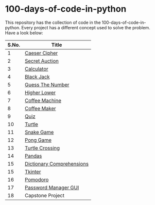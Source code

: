# 100-days-of-code-in-python
This repository has the collection of code in the 100-days-of-code-in-python. Every project has a different concept used to solve the problem. Have a look below:

| S.No.| Title | 
|------|-------|
|1| [Caeser Cipher](https://github.com/Shiw2807/100-days-of-code-in-python/tree/main/Day8_CaeserCipher)|
|2| [Secret Auction](https://github.com/Shiw2807/100-days-of-code-in-python/tree/main/Day9_SecretAuction)|
|3 | [Calculator](https://github.com/Shiw2807/100-days-of-code-in-python/tree/main/Day10_Calculator)|
|4 | [Black Jack](https://github.com/Shiw2807/100-days-of-code-in-python/tree/main/Day11_BlackJack)|
|5| [Guess The Number](https://github.com/Shiw2807/100-days-of-code-in-python/tree/main/Day12_GuessTheNumber)|
|6| [Higher Lower](https://github.com/Shiw2807/100-days-of-code-in-python/tree/main/Day14_HigherLower)|
|7| [Coffee Machine](https://github.com/Shiw2807/100-days-of-code-in-python/tree/main/Day15_CoffeeMachine)|
|8| [Coffee Maker](https://github.com/Shiw2807/100-days-of-code-in-python/tree/main/Day16_CoffeeMaker)|
|9| [Quiz](https://github.com/Shiw2807/100-days-of-code-in-python/tree/main/Day17Quiz)|
|10| [Turtle](https://github.com/Shiw2807/100-days-of-code-in-python/tree/main/Day19_Turtle)|
|11| [Snake Game](https://github.com/Shiw2807/100-days-of-code-in-python/tree/main/Day20_SnakeGame)|
|12 | [Pong Game](https://github.com/Shiw2807/100-days-of-code-in-python/tree/main/Day22_PongGame)|
|13| [Turtle Crossing](https://github.com/Shiw2807/100-days-of-code-in-python/tree/main/Day23_TurtleCrossing)|
|14| [Pandas](https://github.com/Shiw2807/100-days-of-code-in-python/tree/main/Day25_Pandas)|
|15| [Dictionary Comprehensions](https://github.com/Shiw2807/100-days-of-code-in-python/tree/main/Day26_DictComprehensions)|
|15| [Tkinter](https://github.com/Shiw2807/100-days-of-code-in-python/tree/main/Day27_tkinter)|
|16| [Pomodoro](https://github.com/Shiw2807/100-days-of-code-in-python/tree/main/Day28_Pomodoro) |
|17| [Password Manager GUI](https://github.com/Shiw2807/100-days-of-code-in-python/tree/main/Day29_PasswordManagerGUI)|
|18| Capstone Project
